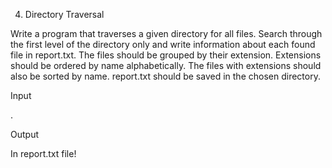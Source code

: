 4.	Directory Traversal


Write a program that traverses a given directory for all files. 
Search through the first level of the directory only and write 
information about each found file in report.txt. The files should 
be grouped by their extension. Extensions should be ordered by name 
alphabetically. The files with extensions should also be sorted by name. 
report.txt should be saved in the chosen directory.

Input

.

Output

In report.txt file!